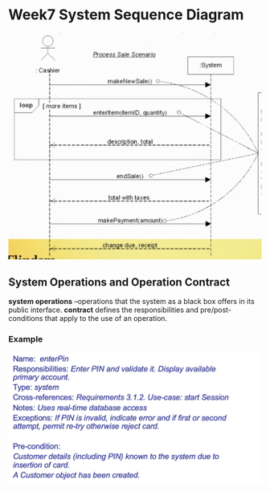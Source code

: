 # Week7 System Sequence Diagram

![system sequence diagram](images/system-sequence-diagram.png)

## System Operations and Operation Contract

**system operations** –operations that the system as a black box offers in its public interface.
**contract** defines the responsibilities and pre/post-conditions that apply to the use of an operation.  

### Example

![contract](images/contract.png)